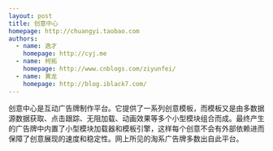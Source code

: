 ```yaml
---
layout: post
title: 创意中心
homepage: http://chuangyi.taobao.com
authors:
  - name: 逸才
    homepage: http://cyj.me
  - name: 柯拓
    homepage: http://www.cnblogs.com/ziyunfei/
  - name: 黄龙
    homepage: http://blog.iblack7.com/
---
```


创意中心是互动广告牌制作平台。它提供了一系列创意模板，而模板又是由多数据源数据获取、点击跟踪、无阻加载、动画效果等多个小型模块组合而成。最终产生的广告牌中内置了小型模块加载器和模板引擎，这样每个创意不会有外部依赖进而保障了创意展现的速度和稳定性。网上所见的淘系广告牌多数出自此平台。